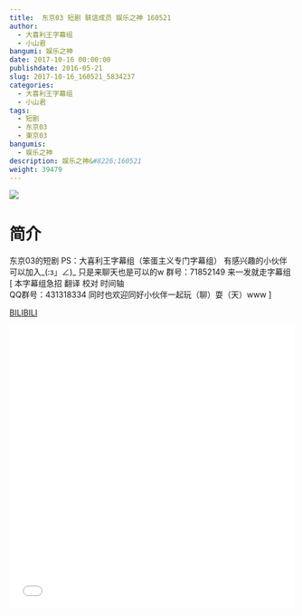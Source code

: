 ```yaml
---
title:  东京03 短剧 联谊成员 娱乐之神 160521
author: 
  - 大喜利王字幕组
  - 小山君
bangumi: 娱乐之神
date: 2017-10-16 00:00:00
publishdate: 2016-05-21
slug: 2017-10-16_160521_5834237
categories: 
  - 大喜利王字幕组
  - 小山君
tags: 
  - 短剧
  - 东京03
  - 東京03
bangumis: 
  - 娱乐之神
description: 娱乐之神&#8226;160521
weight: 39479
---
```


![](https://i.imgur.com/jFszAbf.jpg)

# 简介  
东京03的短剧 PS：大喜利王字幕组（笨蛋主义专门字幕组） 
有感兴趣的小伙伴可以加入_(:з」∠)_  只是来聊天也是可以的w
群号：71852149
来一发就走字幕组
 [ 本字幕组急招 翻译 校对 时间轴   
QQ群号：431318334 同时也欢迎同好小伙伴一起玩（聊）耍（天）www ]

  [BILIBILI](https://www.bilibili.com/video/av5834237/)


<div class="vcontainer">  <iframe class='video' src="//www.bilibili.com/html/html5player.html?cid=9474047&aid=5834237" width="100%" height="500" frameborder="0" allowfullscreen="allowfullscreen"></iframe></div>
